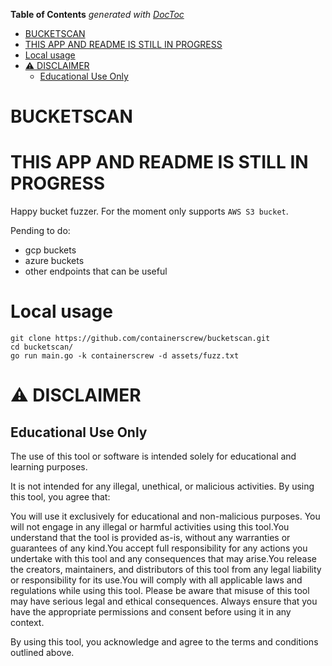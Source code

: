 <!-- START doctoc generated TOC please keep comment here to allow auto update -->
<!-- DON'T EDIT THIS SECTION, INSTEAD RE-RUN doctoc TO UPDATE -->
**Table of Contents**  *generated with [DocToc](https://github.com/thlorenz/doctoc)*

- [BUCKETSCAN](#bucketscan)
- [THIS APP AND README IS STILL IN PROGRESS](#this-app-and-readme-is-still-in-progress)
- [Local usage](#local-usage)
- [⚠️ DISCLAIMER](#-disclaimer)
  - [Educational Use Only](#educational-use-only)

<!-- END doctoc generated TOC please keep comment here to allow auto update -->

# BUCKETSCAN

# THIS APP AND README IS STILL IN PROGRESS

Happy bucket fuzzer. For the moment only supports `AWS S3 bucket`.

Pending to do:

* gcp buckets
* azure buckets
* other endpoints that can be useful

# Local usage

```shell
git clone https://github.com/containerscrew/bucketscan.git
cd bucketscan/
go run main.go -k containerscrew -d assets/fuzz.txt
```

# ⚠️ DISCLAIMER
## Educational Use Only

The use of this tool or software is intended solely for educational and learning purposes.

It is not intended for any illegal, unethical, or malicious activities. By using this tool, you agree that:

You will use it exclusively for educational and non-malicious purposes. You will not engage in any illegal or harmful activities using this tool.You understand that the tool is provided as-is, without any warranties or guarantees of any kind.You accept full responsibility for any actions you undertake with this tool and any consequences that may arise.You release the creators, maintainers, and distributors of this tool from any legal liability or responsibility for its use.You will comply with all applicable laws and regulations while using this tool. Please be aware that misuse of this tool may have serious legal and ethical consequences. Always ensure that you have the appropriate permissions and consent before using it in any context.

By using this tool, you acknowledge and agree to the terms and conditions outlined above.
